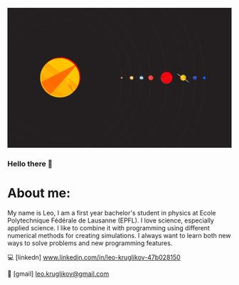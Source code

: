 ![..](https://github.com/leokruglikov/leokruglikov/blob/main/352042.png)
### Hello there 👋
# About me: 
My name is Leo, I am a first year bachelor's student in physics at Ecole Polytechnique Fédérale de Lausanne (EPFL). I love science, especially applied science. I like to combine it with programming using different numerical methods for creating simulations. I always want to learn both new ways to solve problems and new programming features.

:computer: [linkedn] www.linkedin.com/in/leo-kruglikov-47b028150

:email: [gmail] leo.kruglikov@gmail.com

<!--
**leokruglikov/leokruglikov** is a ✨ _special_ ✨ repository because its `README.md` (this file) appears on your GitHub profile.

Here are some ideas to get you started:

- 🔭 I’m currently working on ...
- 🌱 I’m currently learning ...
- 👯 I’m looking to collaborate on ...
- 🤔 I’m looking for help with ...
- 💬 Ask me about ...
- 📫 How to reach me: ...
- 😄 Pronouns: ...
- ⚡ Fun fact: ...
-->
